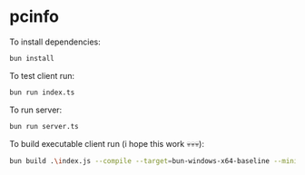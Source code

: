 # pcinfo

To install dependencies:

```bash
bun install
```

To test client run:

```bash
bun run index.ts
```

To run server:

```bash
bun run server.ts
```

To build executable client run (i hope this work 💀💀💀):

```bash
bun build .\index.js --compile --target=bun-windows-x64-baseline --minify --sourcemap --outfile app
```

